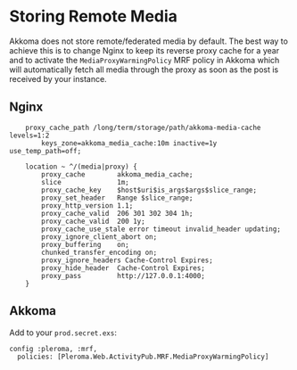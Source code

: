# Storing Remote Media

Akkoma does not store remote/federated media by default. The best way to achieve this is to change Nginx to keep its reverse proxy cache
for a year and to activate the `MediaProxyWarmingPolicy` MRF policy in Akkoma which will automatically fetch all media through the proxy
as soon as the post is received by your instance.

## Nginx

```
    proxy_cache_path /long/term/storage/path/akkoma-media-cache levels=1:2
        keys_zone=akkoma_media_cache:10m inactive=1y use_temp_path=off;

    location ~ ^/(media|proxy) {
        proxy_cache        akkoma_media_cache;
        slice              1m;
        proxy_cache_key    $host$uri$is_args$args$slice_range;
        proxy_set_header   Range $slice_range;
        proxy_http_version 1.1;
        proxy_cache_valid  206 301 302 304 1h;
        proxy_cache_valid  200 1y;
        proxy_cache_use_stale error timeout invalid_header updating;
        proxy_ignore_client_abort on;
        proxy_buffering    on;
        chunked_transfer_encoding on;
        proxy_ignore_headers Cache-Control Expires;
        proxy_hide_header  Cache-Control Expires;
        proxy_pass         http://127.0.0.1:4000;
    }
```

## Akkoma

Add to your `prod.secret.exs`:

```
config :pleroma, :mrf,
  policies: [Pleroma.Web.ActivityPub.MRF.MediaProxyWarmingPolicy]
```
